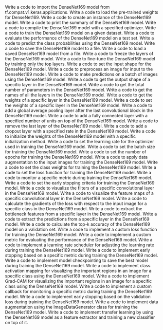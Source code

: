 Write a code to import the DenseNet169 model from tf.compat.v1.keras.applications.
Write a code to load the pre-trained weights for DenseNet169.
Write a code to create an instance of the DenseNet169 model.
Write a code to print the summary of the DenseNet169 model.
Write a code to compile the DenseNet169 model with a specified optimizer.
Write a code to train the DenseNet169 model on a given dataset.
Write a code to evaluate the performance of the DenseNet169 model on a test set.
Write a code to predict the class probabilities using the DenseNet169 model.
Write a code to save the DenseNet169 model to a file.
Write a code to load a saved DenseNet169 model from a file.
Write a code to freeze the layers of the DenseNet169 model.
Write a code to fine-tune the DenseNet169 model by training only the top layers.
Write a code to set the input shape for the DenseNet169 model.
Write a code to preprocess an image for input to the DenseNet169 model.
Write a code to make predictions on a batch of images using the DenseNet169 model.
Write a code to get the output shape of a specific layer in the DenseNet169 model.
Write a code to get the total number of parameters in the DenseNet169 model.
Write a code to get the names of all the layers in the DenseNet169 model.
Write a code to get the weights of a specific layer in the DenseNet169 model.
Write a code to set the weights of a specific layer in the DenseNet169 model.
Write a code to add a global average pooling layer after the last convolutional block in the DenseNet169 model.
Write a code to add a fully connected layer with a specified number of units on top of the DenseNet169 model.
Write a code to remove the last layer of the DenseNet169 model.
Write a code to add a dropout layer with a specified rate in the DenseNet169 model.
Write a code to initialize the weights of the DenseNet169 model with a specific initialization method.
Write a code to set the learning rate for the optimizer used in training the DenseNet169 model.
Write a code to set the batch size for training the DenseNet169 model.
Write a code to set the number of epochs for training the DenseNet169 model.
Write a code to apply data augmentation to the input images for training the DenseNet169 model.
Write a code to set the class weights for training the DenseNet169 model.
Write a code to set the loss function for training the DenseNet169 model.
Write a code to monitor a specific metric during training the DenseNet169 model.
Write a code to set the early stopping criteria for training the DenseNet169 model.
Write a code to visualize the filters of a specific convolutional layer in the DenseNet169 model.
Write a code to visualize the feature maps of a specific convolutional layer in the DenseNet169 model.
Write a code to calculate the gradients of the loss with respect to the input image for a specific class in the DenseNet169 model.
Write a code to extract the bottleneck features from a specific layer in the DenseNet169 model.
Write a code to extract the predictions from a specific layer in the DenseNet169 model.
Write a code to calculate the top-k accuracy of the DenseNet169 model on a validation set.
Write a code to implement a custom loss function for training the DenseNet169 model.
Write a code to implement a custom metric for evaluating the performance of the DenseNet169 model.
Write a code to implement a learning rate scheduler for adjusting the learning rate during training the DenseNet169 model.
Write a code to implement early stopping based on a specific metric during training the DenseNet169 model.
Write a code to implement model checkpointing to save the best model during training the DenseNet169 model.
Write a code to implement class activation mapping for visualizing the important regions in an image for a specific class using the DenseNet169 model.
Write a code to implement Grad-CAM for visualizing the important regions in an image for a specific class using the DenseNet169 model.
Write a code to implement a custom callback for monitoring a specific metric during training the DenseNet169 model.
Write a code to implement early stopping based on the validation loss during training the DenseNet169 model.
Write a code to implement data augmentation using the ImageDataGenerator class for training the DenseNet169 model.
Write a code to implement transfer learning by using the DenseNet169 model as a feature extractor and training a new classifier on top of it.